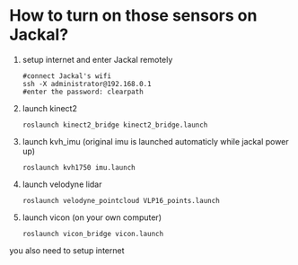 # How to turn on those sensors on Jackal?

1. setup internet and enter Jackal remotely
       
       #connect Jackal's wifi
       ssh -X administrator@192.168.0.1
       #enter the password: clearpath

2. launch kinect2

       roslaunch kinect2_bridge kinect2_bridge.launch 
       
3. launch kvh_imu (original imu is launched automaticly while jackal power up)
           
       roslaunch kvh1750 imu.launch
       
4. launch velodyne lidar

       roslaunch velodyne_pointcloud VLP16_points.launch 
       
5. launch vicon (on your own computer)

       roslaunch vicon_bridge vicon.launch 

you also need to setup internet 

